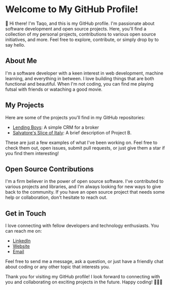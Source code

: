# Welcome to My GitHub Profile!

👋 Hi there! I'm Taqo, and this is my GitHub profile. I'm passionate about software development and open source projects. Here, you'll find a collection of my personal projects, contributions to various open source initiatives, and more. Feel free to explore, contribute, or simply drop by to say hello.

## About Me

I'm a software developer with a keen interest in web development, machine learning, and everything in between. I love building things that are both functional and beautiful. When I'm not coding, you can find me playing futsal with friends or wataching a good movie.

## My Projects

Here are some of the projects you'll find in my GitHub repositories:

- [Lending Boys]([https://www.youtube.com/watch?v=xIBwhXE3I54): A simple CRM for a broker
- [Salvatore's Slice of Italy](https://salvatorespizza.com.au/): A brief description of Project B.

These are just a few examples of what I've been working on. Feel free to check them out, open issues, submit pull requests, or just give them a star if you find them interesting!

## Open Source Contributions

I'm a firm believer in the power of open source software. I've contributed to various projects and libraries, and I'm always looking for new ways to give back to the community. If you have an open source project that needs some help or collaboration, don't hesitate to reach out.

## Get in Touch

I love connecting with fellow developers and technology enthusiasts. You can reach me on:

- [LinkedIn](https://www.linkedin.com/in/taqikhaliqy/)
- [Website](https://www.taqi.au/)
- [Email](mailto:hi@taqi.au)

Feel free to send me a message, ask a question, or just have a friendly chat about coding or any other topic that interests you.

Thank you for visiting my GitHub profile! I look forward to connecting with you and collaborating on exciting projects in the future. Happy coding! 👩‍💻🚀

